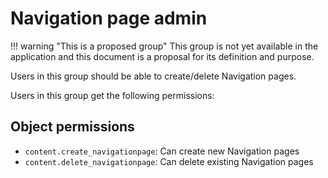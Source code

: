 # Navigation page admin

!!! warning "This is a proposed group"
    This group is not yet available in the application and this document is a proposal for its definition and purpose.

Users in this group should be able to create/delete Navigation pages.

Users in this group get the following permissions:

## Object permissions

- `content.create_navigationpage`: Can create new Navigation pages
- `content.delete_navigationpage`: Can delete existing Navigation pages
